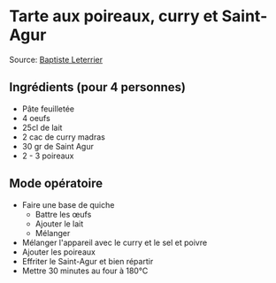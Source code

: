 # Tarte aux poireaux, curry et Saint-Agur

Source: [Baptiste Leterrier](https://github.com/Baptiste-Leterrier)

## Ingrédients (pour 4 personnes)

- Pâte feuilletée
- 4 oeufs
- 25cl de lait
- 2 cac de curry madras
- 30 gr de Saint Agur
- 2 - 3 poireaux

## Mode opératoire

- Faire une base de quiche
  - Battre les œufs
  - Ajouter le lait
  - Mélanger
- Mélanger l'appareil avec le curry et le sel et poivre
- Ajouter les poireaux
- Effriter le Saint-Agur et bien répartir
- Mettre 30 minutes au four à 180°C
